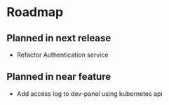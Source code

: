 # Roadmap

## Planned in next release

* Refactor Authentication service

## Planned in near feature

* Add access log to dev-panel using kubernetes api